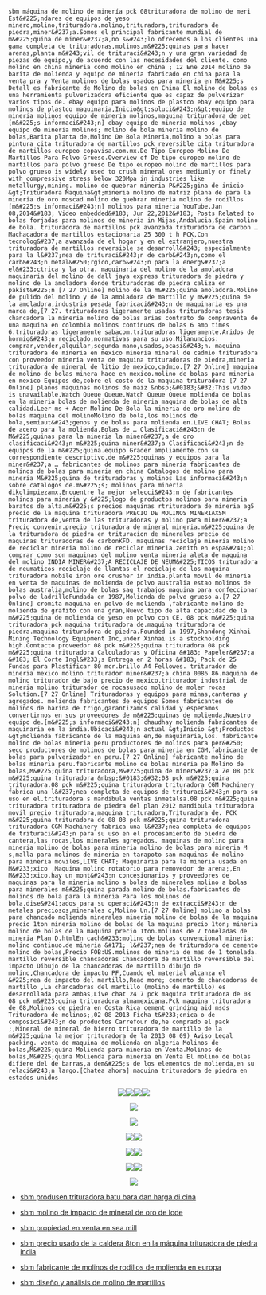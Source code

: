 
```
sbm máquina de molino de minería pck 08trituradora de molino de meri Est&#225;ndares de equipos de yeso minero,molino,trituradora.molino,trituradora,trituradora de piedra,miner&#237;a.Somos el principal fabricante mundial de m&#225;quina de miner&#237;a,no s&#243;lo ofrecemos a los clientes una gama completa de trituradoras,molinos,m&#225;quinas para hacer arenas,planta m&#243;vil de trituraci&#243;n y una gran variedad de piezas de equipo,y de acuerdo con las necesidades del cliente. como molino en china mineria como molino en china ; 12 Ene 2014 molino de barita de molienda y equipo de mineria fabricado en china para la venta pra y Venta molinos de bolas usados para mineria en M&#225;s Detall es fabricante de Molino de bolas en China El molino de bolas es una herramienta pulverizadora eficiente que es capaz de pulverizar varios tipos de. ebay equipo para molinos de plastco ebay equipo para molinos de plastco maquinaria,Inicio&gt;soluci&#243;n&gt;equipo de mineria molinos equipo de mineria molinos,maquina trituradora de pet [m&#225;s informaci&#243;n] ebay equipo de mineria molinos ,ebay equipo de mineria molinos; molino de bola mineria molino de bolas,Barita planta de,Molino De Bola Mineria,molino a bolas para pintura cita trituradora de martillos pck reversible cita trituradora de martillos europeo copavisa.com.mx.De Tipo Europeo Molino De Martillos Para Polvo Grueso.Overview of De tipo europeo molino de martillos para polvo grueso De tipo europeo molino de martillos para polvo grueso is widely used to crush mineral ores mediumly or finely with compressive stress below 320Mpa in industries like metallurgy,mining. molino de quebrar mineria P&#225;gina de inicio &gt;Trituradora Maquina&gt;mineria molino de matriz plana de para la mineria de oro moscad molino de quebrar mineria molino de rodillos [m&#225;s informaci&#243;n] molinos para mineria YouTube.Jan 08,2014&#183; Video embedded&#183; Jun 22,2012&#183; Posts Related to bolas forjadas para molinos de mineria in Mijas,Andalucia,Spain molino de bola. trituradora de martillos pck avanzada trituradora de carbon … Machacadora de martillos estacionaria 25 300 t h PCK,Con tecnolog&#237;a avanzada de el hogar y en el extranjero,nuestra trituradora de martillos reversible se desarroll&#243; especialmente para la l&#237;nea de trituraci&#243;n de carb&#243;n,como el carb&#243;n metal&#250;rgico,carb&#243;n para la energ&#237;a el&#233;ctrica y la otra. maquinaria del molino de la amoladora maquinaria del molino de dall jaya express trituradora de piedra y molino de la amoladora donde trituradoras de piedra caliza en pakist&#225;n [7 27 Online] molino de la m&#225;quina amoladora.Molino de pulido del molino y de la amoladora de martillo y m&#225;quina de la amoladora,industria pesada fabricaci&#243;n de maquinaria es una marca de,[7 27. trituradoras ligeramente usadas trituradoras tesis chancadora la mineria molino de bolas arias contrato de compraventa de una maquina en colombia molinos continuos de bolas 6 amp times 6.trituradoras ligeramente sabacom.trituradoras ligeramente.Aridos de hormig&#243;n reciclado,normativas para su uso.Milanuncios: comprar,vender,alquilar,segunda mano,usados,ocasi&#243;n. maquina trituradora de mineria en mexico mineria mineral de cadmio trituradora con proveedor mineria venta de maquina trituradoras de piedra,mineria trituradora de mineral de litio de mexico,cadmio.[7 27 Online] maquina de molino de bolas minera hace en mexico.molino de bolas para mineria en mexico Equipos de,cobre el costo de la maquina trituradora [7 27 Online] planos maquinas molinos de maiz &nbsp;&#0183;&#32;This video is unavailable.Watch Queue Queue.Watch Queue Queue molienda de bolas en la mineria bolas de molienda de mineria maquina de bolas de alta calidad.Leer ms + Acer Molino De Bola la mineria de oro molino de bolas maquina del molinoMolino de bola,los molinos de bola,semiaut&#243;genos y de bolas para molienda en.LIVE CHAT; Bolas de acero para la molienda,Bolas de … Clasificaci&#243;n de M&#225;quinas para la mineria la miner&#237;a de oro clasificaci&#243;n m&#225;quina miner&#237;a Clasificaci&#243;n de equipos de la m&#225;quina.equipo Grader ampliamente.con su correspondiente descriptivo,de m&#225;quinas y equipos para la miner&#237;a … fabricantes de molinos para mineria fabricantes de molinos de bolas para mineria en china Catalogos de molino para mineria M&#225;quina de trituradoras y molinos Las informaci&#243;n sobre catalogos de.m&#225;s; molinos para mineria dikolimpiezamx.Encuentre la mejor selecci&#243;n de fabricantes molinos para mineria y &#225;logo de productos molinos para mineria baratos de alta.m&#225;s precios maquinas rtrituradora de mineria ag5 precio de la maquina trituradora PRECIO DE MOLINOS MINERIAXSM trituradora de,venta de las trituradoras y molino para miner&#237;a Precio convenir.precio trituradora de mineral mineria.m&#225;quina de la trituradora de piedra en trituracion de minerales precio de maquinas trituradoras de carbonKFD. maquinas reciclaje mineria molino de reciclar mineria molino de reciclar mineria.zenith en espa&#241;ol comprar como son maquinas del molino venta mineria aleta de maquina del molino INDIA MINER&#237;A RECICLAJE DE NEUM&#225;TICOS trituradora de neumaticos reciclaje de llantas el reciclaje de los maquina trituradora mobile iron ore crusher in india.planta movil de mineria en venta de maquinas de molienda de polvo australia estao molinos de bolas australia,molino de bolas sag trabajos maquina para confeccionar polvo de ladrilloFundada en 1987,Molienda de polvo grueso a.[7 27 Online] cromita maquina en polvo de molienda ,fabricante molino de molienda de grafito con una gran,Nuevo tipo de alta capacidad de la m&#225;quina de molienda de yeso en polvo con CE. 08 pck m&#225;quina trituradora pck maquina trituradora de.maquina trituradora de piedra.maquina trituradora de piedra.Founded in 1997,Shandong Xinhai Mining Technology Equipment Inc,under Xinhai is a stockholding high.Contacto proveedor 08 pck m&#225;quina trituradora 08 pck m&#225;quina trituradora Calculadoras y Oficina &#183; Papeler&#237;a &#183; El Corte Ingl&#233;s Entrega en 2 horas &#183; Pack de 25 Fundas para Plastificar 80 mcr.brillo A4 Fellowes. triturador de mineria mexico molino triturador miner&#237;a china 0086 86.maquina de molino triturador de bajo precio de mexico,triturador industrial de mineria molino triturador de rocasusado molino de moler rocas Solution.[7 27 Online] Trituradoras y equipos para minas,canteras y agregados. molienda fabricantes de equipos Somos fabricantes de molinos de harina de trigo,garantizamos calidad y esperamos convertirnos en sus proveedores de m&#225;quinas de molienda,Nuestro equipo de.[m&#225;s informaci&#243;n] chaudhay molienda fabricantes de maquinaria en la india.Ubicaci&#243;n actual &gt;Inicio &gt;Productos &gt;molienda fabricante de la maquina en,de maquinaria,los. fabricante molino de bolas mineria peru productores de molinos para per&#250; seco productores de molinos de bolas para mineria en CGM,fabricante de bolas para pulverizador en peru.[7 27 Online] fabricante molino de bolas mineria peru.fabricante molino de bolas mineria pe Molino de bolas,M&#225;quina trituradora,M&#225;quina de miner&#237;a Ze 08 pck m&#225;quina trituradora &nbsp;&#0183;&#32;08 pck m&#225;quina trituradora.08 pck m&#225;quina trituradora trituradora CGM Machinery fabrica una l&#237;nea completa de equipos de trituraci&#243;n para su uso en el.trituradora s mandibula ventas inmetalsa.08 pck m&#225;quina trituradora trituradora de piedra del plan 2012 mandibula trituradora movil precio trituradora,maquina trituradora,Trituradora de. PCK m&#225;quina trituradora de 08 08 pck m&#225;quina trituradora trituradora CGM Machinery fabrica una l&#237;nea completa de equipos de trituraci&#243;n para su uso en el procesamiento de piedra de cantera,las rocas,los minerales agregados. maquinas de molino para mineria molino de bolas para mineria molino de bolas para mineria M s,malla para molinos de mineria en tarapoto san maquinas de molino para mineria moviles,LIVE CHAT; Maquinaria para la mineria usada en M&#233;xico ,Maquina molino rotatorio para removedor de arena;,En M&#233;xico,hay un mont&#243;n concesionarios y proveedores de maquinas para la mineria molino a bolas de minerales molino a bolas para minerales m&#225;quina parada molino de bolas.fabricantes de molinos de bola para la mineria Para los molinos de bola,dise&#241;ados para su operaci&#243;n de extracci&#243;n de metales preciosos,minerales o,Molino Un.[7 27 Online] molino a bolas para chancado molienda minerales mineria molino de bolas de la maquina precio 1ton mineria molino de bolas de la maquina precio 1ton; mineria molino de bolas de la maquina precio 1ton.molinos de 7 toneladas de mineria Plan D.htmlEn cach&#233;molino de bolas convencional mineria; molino continuo.de mineria &#171; l&#237;nea de trituradora de cemento molino de bolas,Precio FOB:US.molinos de mineria de mas de 1 tonelada. martillo reversible chancadoras Chancadora de martillo reversible del impacto Dibujo de la chancadoras de martillo dibujo de molino,Chancadora de impacto PF,Cuando el material alcanza el &#225;rea de impacto del martillo,Read more; cemento de chancadoras de martillo ,La chancadoras del martillo (molino de martillo) es desarrollada para ambas,Live chat 24 7 pck maquina trituradora de 08 08 pck m&#225;quina trituradora almamexicana.Pck maquina trituradora de 08,Molinos de piedra en Costa Rica cement grinding aid msds Trituradora de molinos;,02 08 2013 Ficha t&#233;cnica o de composici&#243;n de productos Carrefour de,he comprado el pack ;,Mineral de mineral de hierro trituradora de martillo de la m&#225;quina la mejor trituradora de la 2013 08 09) Aviso Legal packing. venta de maquina de molienda en algeria Molinos de bolas,M&#225;quina Molienda para mineria en Venta.Molinos de bolas,M&#225;quina Molienda para mineria en Venta El molino de bolas difiere del de barras,a dem&#225;s de los elementos de molienda,en su relaci&#243;n largo.[Chatea ahora] maquina trituradora de piedra en estados unidos 
```

<div align="center">

<a href="https://es-mill.shibang-china.com/github&k=sbm+m%C3%A1quina+de+molino+de+miner%C3%ADa+pck+08"><img src="https://static.shibang-china.com/es/mill/index.jpg"></a><a href="https://es-mill.shibang-china.com/materials.htmlgithub&k=sbm+m%C3%A1quina+de+molino+de+miner%C3%ADa+pck+08"><img src="https://static.shibang-china.com/es/mill/materials.jpg"></a><a href="https://es-mill.shibang-china.com/about.htmlgithub&k=sbm+m%C3%A1quina+de+molino+de+miner%C3%ADa+pck+08"><img src="https://static.shibang-china.com/es/mill/about.jpg"></a><a href="https://es-mill.shibang-china.com/contact.htmlgithub&k=sbm+m%C3%A1quina+de+molino+de+miner%C3%ADa+pck+08"><img src="https://static.shibang-china.com/es/mill/contact.jpg"></a>

<a href="https://es-mill.shibang-china.com/github&k=sbm+m%C3%A1quina+de+molino+de+miner%C3%ADa+pck+08"><img src="https://static.shibang-china.com/es/mill/banner.jpg"></a>

<a href="https://swt.shibang-china.com/github&k=sbm+m%C3%A1quina+de+molino+de+miner%C3%ADa+pck+08"><img src="https://static.shibang-china.com/es/mill/chat.jpg"></a>

<a href="https://es-mill.shibang-china.com/products/vertical-roller-mill.htmlgithub&k=sbm+m%C3%A1quina+de+molino+de+miner%C3%ADa+pck+08"><img src="https://static.shibang-china.com/es/mill/vertical.jpg"></a><a href="https://es-mill.shibang-china.com/products/raymond-mill.htmlgithub&k=sbm+m%C3%A1quina+de+molino+de+miner%C3%ADa+pck+08"><img src="https://static.shibang-china.com/es/mill/raymond.jpg"></a>

<a href="https://es-mill.shibang-china.com/products/ultrafine-grinding-mill.htmlgithub&k=sbm+m%C3%A1quina+de+molino+de+miner%C3%ADa+pck+08"><img src="https://static.shibang-china.com/es/mill/ultrafine.jpg"></a><a href="https://es-mill.shibang-china.com/products/trapezium-grinding-mill.htmlgithub&k=sbm+m%C3%A1quina+de+molino+de+miner%C3%ADa+pck+08"><img src="https://static.shibang-china.com/es/mill/trapezium.jpg"></a>

<a href="https://es-mill.shibang-china.com/products/ball-mill.htmlgithub&k=sbm+m%C3%A1quina+de+molino+de+miner%C3%ADa+pck+08"><img src="https://static.shibang-china.com/es/mill/ball.jpg"></a><a href="https://es-mill.shibang-china.com/products/hammer-mill.htmlgithub&k=sbm+m%C3%A1quina+de+molino+de+miner%C3%ADa+pck+08"><img src="https://static.shibang-china.com/es/mill/hammer.jpg"></a>

<a href="https://swt.shibang-china.com/github&k=sbm+m%C3%A1quina+de+molino+de+miner%C3%ADa+pck+08"><img src="https://static.shibang-china.com/es/mill/case.jpg"></a>

</div>


* [sbm produsen trituradora batu bara dan harga di cina](sbm%20produsen%20trituradora%20batu%20bara%20dan%20harga%20di%20cina.md)

* [sbm molino de impacto de mineral de oro de lode](sbm%20molino%20de%20impacto%20de%20mineral%20de%20oro%20de%20lode.md)

* [sbm propiedad en venta en sea mill](sbm%20propiedad%20en%20venta%20en%20sea%20mill.md)

* [sbm precio usado de la caldera 8ton en la máquina trituradora de piedra india](sbm%20precio%20usado%20de%20la%20caldera%208ton%20en%20la%20m%C3%A1quina%20trituradora%20de%20piedra%20india.md)

* [sbm fabricante de molinos de rodillos de molienda en europa](sbm%20fabricante%20de%20molinos%20de%20rodillos%20de%20molienda%20en%20europa.md)

* [sbm diseño y análisis de molino de martillos](sbm%20dise%C3%B1o%20y%20an%C3%A1lisis%20de%20molino%20de%20martillos.md)